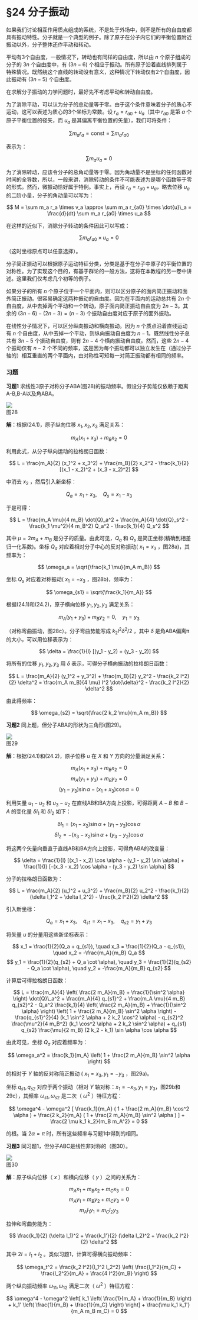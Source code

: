 # §24 分子振动

如果我们讨论相互作用质点组成的系统，不是处于外场中，则不是所有的自由度都具有振动特性。分子就是一个典型的例子。除了原子在分子内它们的平衡位置附近振动以外，分子整体还作平动和转动。

平动有3个自由度，一般情况下，转动也有同样的自由度，所以由 $n$ 个原子组成的分子的 $3n$ 个自由度中，有 $(3n-6)$ 个相应于振动。所有原子沿着直线排列属于特殊情况。既然绕这个直线的转动没有意义，这种情况下转动仅有2个自由度，因此振动有 $(3n-5)$ 个自由度。

在求解分子振动的力学问题时，最好先不考虑平动和转动自由度。

为了消除平动，可以认为分子的总动量等于零。由于这个条件意味着分子的质心不运动，这可以表述为质心的3个坐标为常数。设 $r_a = r_{a0} + u_a$（其中 $r_{a0}$ 是第 $a$ 个原子平衡位置的径矢，而 $u_a$ 是其偏离平衡位置的矢量），我们可将条件：

 $$ \sum m_a r_a = \text{const} = \sum m_a r_{a0}   $$

表示为：

 $$ \sum m_a u_a = 0 \tag{24.1}   $$

为了消除转动，应该令分子的总角动量等于零。因为角动量不是坐标的任何函数对时间的全导数，所以，一般来讲，消除转动的条件不可能表述为是哪个函数等于零的形式。然而，微振动恰好属于特例。事实上，再设 $r_a = r_{a0} + u_a$，略去位移 $u_a$ 的二阶小量，分子的角动量可以写为：

 $$ M = \sum m_a r_a \times v_a \approx \sum m_a r_{a0} \times \dot{u}\_a = \frac{d}{dt} \sum m_a r_{a0} \times u_a  $$ 

在这样的近似下，消除分子转动的条件因此可以写成：

 $$ \sum m_a r_{a0} \times u_a = 0 \tag{24.2}   $$

（这时坐标原点可以任意选择）。

分子简正振动可以根据原子运动特征分类，分类是基于在分子中原子的平衡位置的对称性。为了实现这个目的，有基于群论的一般方法，这将在本教程的另一卷中讲述。这里我们仅考虑几个初等的例子。

如果分子的所有 $n$ 个原子位于一个平面内，则可以区分原子的面内简正振动和面外简正振动。很容易确定这两种振动的自由度。因为在平面内的运动总共有 $2n$ 个自由度，从中去掉两个平动和一个转动，原子面内简正振动自由度为 $2n-3$。其余的 $(3n-6)-(2n-3)=(n-3)$ 个振动自由度对应于原子的面外振动。

在线性分子情况下，可以区分纵向振动和横向振动。因为 $n$ 个质点沿着直线运动有 $n$ 个自由度，从中去掉一个平动，则纵向振动自由度为 $n-1$。既然线性分子总共有 $3n-5$ 个振动自由度，则有 $2n-4$ 个横向振动自由度。然而，这些 $2n-4$ 个振动仅有 $n-2$ 个不同的频率，这是因为每个振动都可以独立发生在（通过分子轴的）相互垂直的两个平面内，由对称性可知每一对简正振动都有相同的频率。

### 习题

**习题1** 求线性3原子对称分子ABA(图28)的振动频率。假设分子势能仅依赖于距离A-B,B-A以及角ABA。

![](images/8d81a752d6c8ab9e500bad556cbe550b4b94532562fa643636962e54407cbf8d.jpg)  
图28

**解**：根据(24.1)，原子纵向位移 $x_1, x_2, x_3$ 满足关系：

 $$ m_A (x_1 + x_3) + m_B x_2 = 0  $$ 

利用此式，从分子纵向运动的拉格朗日函数：

 $$ L = \frac{m_A}{2} (x_1^2 + x_3^2) + \frac{m_B}{2} x_2^2 - \frac{k_1}{2} [(x_1 - x_2)^2 + (x_3 - x_2)^2]   $$

中消去 $x_2$ ，然后引入新坐标：

 $$ Q_a = x_1 + x_3, \quad Q_s = x_1 - x_3   $$

于是可得：

 $$ L = \frac{m_A \mu}{4 m_B} \dot{Q}_a^2 + \frac{m_A}{4} \dot{Q}_s^2 - \frac{k_1 \mu^2}{4 m_B^2} Q_a^2 - \frac{k_1}{4} Q_s^2   $$

其中 $\mu = 2 m_A + m_B$ 是分子的质量。由此可见，$Q_a$ 和 $Q_s$ 是简正坐标(精确到相差归一化系数)。坐标 $Q_a$ 对应着相对分子中心的反对称振动( $x_1 = x_3$ ，图28a)，其频率为：

 $$ \omega_a = \sqrt{\frac{k_1 \mu}{m_A m_B}}  $$ 

坐标 $Q_s$ 对应着对称振动( $x_1 = -x_3$ ，图28b)，频率为：

 $$ \omega_{s1} = \sqrt{\frac{k_1}{m_A}}   $$

根据(24.1)和(24.2)，原子横向位移 $y_1, y_2, y_3$ 满足关系：

 $$ m_A (y_1 + y_3) + m_B y_2 = 0, \quad y_1 = y_3   $$

（对称弯曲振动，图28c）。分子弯曲势能写成 $k_2 l^2 \delta^2 / 2$ ，其中 $\delta$ 是角ABA偏离π的大小，可以用位移表示为：

 $$ \delta = \frac{1}{l} [(y_1 - y_2) + (y_3 - y_2)]   $$

将所有的位移 $y_1, y_2, y_3$ 用 $\delta$ 表示，可得分子横向振动的拉格朗日函数：

$$  L = \frac{m_A}{2} (y_1^2 + y_3^2) + \frac{m_B}{2} y_2^2 - \frac{k_2 l^2}{2} \delta^2 = \frac{m_A m_B}{4 \mu} l^2 \dot{\delta}^2 - \frac{k_2 l^2}{2} \delta^2   $$

由此得频率：

 $$ \omega_{s2} = \sqrt{\frac{2 k_2 \mu}{m_A m_B}}   $$

**习题2** 同上题，但分子ABA的形状为三角形(图29)。

![](images/99a4ccdb347e3b20cfd72ac05b0394bda20941f9e84e7c38e1e4e3fc78c2cd17.jpg)  
图29

**解**：根据(24.1)和(24.2)，原子位移 $u$ 在 $X$ 和 $Y$ 方向的分量满足关系：

 $$ m_A (x_1 + x_3) + m_B x_2 = 0   $$
 $$ m_A (y_1 + y_3) + m_B y_2 = 0   $$
 $$ (y_1 - y_3) \sin \alpha - (x_1 + x_3) \cos \alpha = 0   $$

利用矢量 $u_1 - u_2$ 和 $u_3 - u_2$ 在直线AB和BA方向上投影，可得距离 $A-B$ 和 $B-A$ 的变化量 $\delta l_1$ 和 $\delta l_2$ 如下：

 $$ \delta l_1 = (x_1 - x_2) \sin \alpha + (y_1 - y_2) \cos \alpha   $$
 $$ \delta l_2 = - (x_3 - x_2) \sin \alpha + (y_3 - y_2) \cos \alpha   $$

将这两个矢量向垂直于直线AB和BA方向上投影，可得角ABA的改变量：

 $$ \delta = \frac{1}{l} [(x_1 - x_2) \cos \alpha - (y_1 - y_2) \sin \alpha] + \frac{1}{l} [-(x_3 - x_2) \cos \alpha - (y_3 - y_2) \sin \alpha]   $$

分子的拉格朗日函数为：

 $$ L = \frac{m_A}{2} (u_1^2 + u_3^2) + \frac{m_B}{2} u_2^2 - \frac{k_1}{2} (\delta l_1^2 + \delta l_2^2) - \frac{k_2 l^2}{2} \delta^2   $$

引入新坐标：

$$  Q_a = x_1 + x_3, \quad q_{s1} = x_1 - x_3, \quad q_{s2} = y_1 + y_3   $$

将矢量 $u$ 的分量用这些新坐标表示：

 $$ x_1 = \frac{1}{2}(Q_a + q_{s1}), \quad x_3 = \frac{1}{2}(Q_a - q_{s1}), \quad x_2 = -\frac{m_A}{m_B} Q_a   $$
 $$ y_1 = \frac{1}{2}(q_{s2} + Q_a \cot \alpha), \quad y_3 = \frac{1}{2}(q_{s2} - Q_a \cot \alpha), \quad y_2 = -\frac{m_A}{m_B} q_{s2}   $$

计算后可得拉格朗日函数：

 $$ L = \frac{m_A}{4} \left( \frac{2 m_A}{m_B} + \frac{1}{\sin^2 \alpha} \right) \dot{Q}\_a^2 + \frac{m_A}{4} q_{s1}^2 + \frac{m_A \mu}{4 m_B} q_{s2}^2 -   
  Q_a^2 \frac{k_1}{4} \left( \frac{2 m_A}{m_B} + \frac{1}{\sin^2 \alpha} \right) \left( 1 + \frac{2 m_A}{m_B} \sin^2 \alpha \right) - \frac{q_{s1}^2}{4} (k_1 \sin^2 \alpha + 2 k_2 \cos^2 \alpha) -   
  q_{s2}^2 \frac{\mu^2}{4 m_B^2} (k_1 \cos^2 \alpha + 2 k_2 \sin^2 \alpha) + q_{s1} q_{s2} \frac{\mu}{2 m_B} (2 k_2 - k_1) \sin \alpha \cos \alpha   $$

由此可见，坐标 $Q_a$ 对应着频率为：

 $$ \omega_a^2 = \frac{k_1}{m_A} \left( 1 + \frac{2 m_A}{m_B} \sin^2 \alpha \right)   $$

的相对于 $Y$ 轴的反对称简正振动 ( $x_1 = x_3, y_1 = -y_3$ ，图29a)。

坐标 $q_{s1}, q_{s2}$ 对应于两个振动（相对 $Y$ 轴对称：$x_1 = -x_3, y_1 = y_3$，图29b和29c），其频率 $\omega_{s1}, \omega_{s2}$ 是二次（ $\omega^2$ ）特征方程：

 $$ \omega^4 - \omega^2 [ \frac{k_1}{m_A} ( 1 + \frac{2 m_A}{m_B} \cos^2 \alpha ) + \frac{2 k_2}{m_A} ( 1 + \frac{2 m_A}{m_B} \sin^2 \alpha ) ] + \frac{2 \mu k_1 k_2}{m_B m_A^2} = 0   $$

的根。当 $2 \alpha = \pi$ 时，所有这些频率与习题1中得到的相同。

**习题3** 同习题1，但分子ABC是线性非对称的（图30）。

![](images/image30.png)  
图30

**解**：原子纵向位移（ $x$ ）和横向位移（ $y$ ）之间的关系为：

 $$ m_A x_1 + m_B x_2 + m_C x_3 = 0   $$
 $$ m_A y_1 + m_B y_2 + m_C y_3 = 0   $$
 $$ m_A l_1 y_1 = m_C l_2 y_3   $$

拉伸和弯曲势能为：

 $$ \frac{k_1}{2} (\delta l_1)^2 + \frac{k_1'}{2} (\delta l_2)^2 + \frac{k_2 l^2}{2} \delta^2   $$

其中 $2 l = l_1 + l_2$ 。类似习题1，计算可得横向振动频率：

 $$ \omega_t^2 = \frac{k_2 l^2}{l_1^2 l_2^2} \left( \frac{l_1^2}{m_C} + \frac{l_2^2}{m_A} + \frac{4 l^2}{m_B} \right)  $$ 

两个纵向振动频率 $\omega_{11}, \omega_{12}$ 满足二次（ $\omega^2$ ）特征方程：

 $$ \omega^4 - \omega^2 \left[ k_1 \left( \frac{1}{m_A} + \frac{1}{m_B} \right) + k_1' \left( \frac{1}{m_B} + \frac{1}{m_C} \right) \right] + \frac{\mu k_1 k_1'}{m_A m_B m_C} = 0   $$
